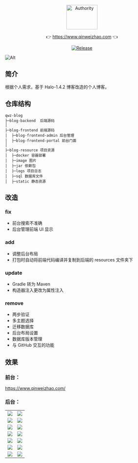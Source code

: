<p align="center">
  <a class="logo" href="https://github.com/qinweizhao/qwz-blog">
    <img src="https://cdn.jsdelivr.net/gh/qinweizhao/qwz-blog@master/logo.png" height="80" width="45%" alt="Authority">
  </a>
</p>

<p align="center">
👉 <a href="https://www.qinweizhao.com">https://www.qinweizhao.com</a> 👈
</p>

<p align="center">
  <a href="https://github.com/qinweizhao/qwz-blog" target="_blank">
    <img src="https://img.shields.io/github/v/release/qinweizhao/qwz-blog?include_prereleases" alt="Release"/>
  </a>
</p>


![Alt](https://repobeats.axiom.co/api/embed/407d1af8c2e1faff46c37b1336137e2d0d7e27c4.svg "Analytics image")
## 简介

根据个人需求，基于 Halo-1.4.2 博客改造的个人博客。

## 仓库结构

```
qwz-blog
├─blog-backend  后端源码
│
├─blog-frontend 前端源码
│  ├─blog-frontend-admin 后台管理
│  ├─blog-frontend-portal 前台门面
│ 
├─blog-resource 项目资源
│  ├─docker 容器部署
│  ├─image 图片
│  ├─jar 依赖包
│  ├─logs 项目日志
│  ├─sql 数据库文件
│  ├─static 静态资源
```

## 改造

### fix

- 前台搜索不准确
- 后台管理前端 UI 显示

### add

- 调整后台布局
- 打包时自动将前端代码编译并复制到后端的 resources 文件夹下

### update

- Gradle 转为 Maven
- 构造器注入更改为属性注入

### remove

- 两步验证
- 多主题选择
- 迁移数据库
- 后台布局设置
- 数据库版本管理
- 与 GitHub 交互的功能

## 效果

### 前台：

https://www.qinweizhao.com/

### 后台：

<table>
    <tr>
        <td><img src="https://cdn.jsdelivr.net/gh/qinweizhao/qwz-blog/blog-resource/image/2022-04-02_201508.png"/></td>
        <td><img src="https://cdn.jsdelivr.net/gh/qinweizhao/qwz-blog/blog-resource/image/2022-04-02_201552.png"/></td>
    </tr>
    <tr>
        <td><img src="https://cdn.jsdelivr.net/gh/qinweizhao/qwz-blog/blog-resource/image/2022-04-02_201755.png"/></td>
        <td><img src="https://cdn.jsdelivr.net/gh/qinweizhao/qwz-blog/blog-resource/image/2022-04-02_201804.png"/></td>
    </tr>
    <tr>
        <td><img src="https://cdn.jsdelivr.net/gh/qinweizhao/qwz-blog/blog-resource/image/2022-04-02_201811.png"/></td>
        <td><img src="https://cdn.jsdelivr.net/gh/qinweizhao/qwz-blog/blog-resource/image/2022-04-02_201815.png"/></td>
    </tr>
    <tr>
        <td><img src="https://cdn.jsdelivr.net/gh/qinweizhao/qwz-blog/blog-resource/image/2022-04-02_201820.png"/></td>
        <td><img src="https://cdn.jsdelivr.net/gh/qinweizhao/qwz-blog/blog-resource/image/2022-04-02_201826.png"/></td>
    </tr>
    <tr>
        <td><img src="https://cdn.jsdelivr.net/gh/qinweizhao/qwz-blog/blog-resource/image/2022-04-02_201834.png"/></td>
        <td><img src="https://cdn.jsdelivr.net/gh/qinweizhao/qwz-blog/blog-resource/image/2022-04-02_201904.png"/></td>
    </tr>
    <tr>
        <td><img src="https://cdn.jsdelivr.net/gh/qinweizhao/qwz-blog/blog-resource/image/2022-04-02_201914.png"/></td>
        <td><img src="https://cdn.jsdelivr.net/gh/qinweizhao/qwz-blog/blog-resource/image/2022-04-02_201925.png"/></td>
    </tr>
    <tr>
        <td><img src="https://cdn.jsdelivr.net/gh/qinweizhao/qwz-blog/blog-resource/image/2022-04-02_201931.png"/></td>
        <td><img src="https://cdn.jsdelivr.net/gh/qinweizhao/qwz-blog/blog-resource/image/2022-04-02_202053.png"/></td>
    </tr>
</table>
